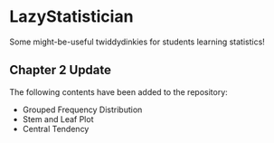 # LazyStatistician
Some might-be-useful twiddydinkies for students learning statistics!

## Chapter 2 Update

The following contents have been added to the repository:

+ Grouped Frequency Distribution
+ Stem and Leaf Plot
+ Central Tendency

